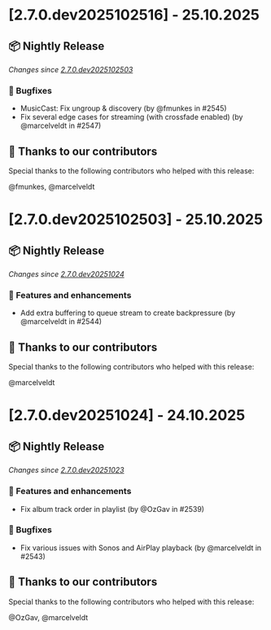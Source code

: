 # [2.7.0.dev2025102516] - 25.10.2025

## 📦 Nightly Release

_Changes since [2.7.0.dev2025102503](https://github.com/music-assistant/server/releases/tag/2.7.0.dev2025102503)_

### 🐛 Bugfixes

- MusicCast: Fix ungroup & discovery (by @fmunkes in #2545)
- Fix several edge cases for streaming (with crossfade enabled) (by @marcelveldt in #2547)

## :bow: Thanks to our contributors

Special thanks to the following contributors who helped with this release:

@fmunkes, @marcelveldt


# [2.7.0.dev2025102503] - 25.10.2025

## 📦 Nightly Release

_Changes since [2.7.0.dev20251024](https://github.com/music-assistant/server/releases/tag/2.7.0.dev20251024)_

### 🚀 Features and enhancements

- Add extra buffering to queue stream to create backpressure (by @marcelveldt in #2544)

## :bow: Thanks to our contributors

Special thanks to the following contributors who helped with this release:

@marcelveldt


# [2.7.0.dev20251024] - 24.10.2025

## 📦 Nightly Release

_Changes since [2.7.0.dev20251023](https://github.com/music-assistant/server/releases/tag/2.7.0.dev20251023)_

### 🚀 Features and enhancements

- Fix album track order in playlist (by @OzGav in #2539)

### 🐛 Bugfixes

- Fix various issues with Sonos and AirPlay playback (by @marcelveldt in #2543)

## :bow: Thanks to our contributors

Special thanks to the following contributors who helped with this release:

@OzGav, @marcelveldt


